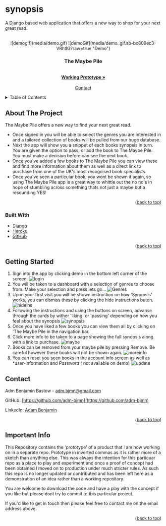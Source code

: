 # synopsis
A Django based web application that offers a new way to shop for your next great read.
<div id="top"></div>

<br />
<div align="center">
![demogif](media/demo.gif)
![demoGif](media/demo..gif.sb-bc809ec3-VRhtIG?raw=true "Demo")
<h3 align="center">The Maybe Pile</h3>

  <p align="center">
    <br />
    <a href="https://themaybepile.herokuapp.com"><strong>Working Prototype »</strong></a>
    <br />
    <br />
    <a href="#contact">Contact</a>
  </p>
</div>

<details>
  <summary>Table of Contents</summary>
  <ol>
    <li>
      <a href="#about-the-project">About The Project</a>
      <ul>
        <li><a href="#built-with">Built With</a></li>
      </ul>
    </li>
    <li>
      <a href="#getting-started">Quick Guide</a>
    <li><a href="#contact">Contact</a></li>
    <li><a href="#acknowledgments">Important Info</a></li>
  </ol>
</details>

## About The Project


The Maybe Pile offers a new way to find your next great read.

* Once signed in you will be able to select the genres you are interested in and a tailored collection of books will be pulled from our huge database.
* Next the app will show you a snippet of each books synopsis in turn. You are given the option to pass, or add the book to The Maybe Pile. You must make a decision before can see the next book. 
* Once you've added a few books to The Maybe Pile you can view these and find more information about them as well as a direct link to purchase from one of the UK's most recognised book specialists.
* Once you've seen a particular book, you wont be shown it again, so using The Maybe Pile app is a great way to whittle out the no no's in hope of stumbling across something thats not just a maybe but a resounding YES! 

<p align="right">(<a href="#top">back to top</a>)</p>

### Built With

* [Django](https://www.djangoproject.com)
* [Heroku](https://www.heroku.com/)
* [GitHub](https://www.github.com)


<p align="right">(<a href="#top">back to top</a>)</p>

## Getting Started

1. Sign into the app by clicking demo in the bottom left corner of the screen.
![login](media/signin.jpg?raw=true "Login")
2. You will be taken to a dashboard with a selection of genres to choose from. Make your selection and press lets go...
![Genres](media/selectgenres.jpg?raw=true "Select Genres")
3. Upon your first visit you will be shown instruction on how 'Synopsis' works, you can dismiss these by clicking the hide instructions buton.
![hideins](media/hidein.jpg?raw=true "Hide instructions")
4. Following the instructions and using the buttons on screen, advanse through the cards by wither 'liking' or 'passing' depending on how you feel about the synopsis
![synopsis](media/synopsis.jpg?raw=true "Synopsis") 
5. Once you have liked a few books you can view them all by clicking on 'The Maybe Pile in the navigation bar.
6. Click more info to be taken to a page showing the full synopsis along with a link to purchase.
![maybe](media/maybe.jpg?raw=true "Maybe Pile")
7. Books can be removed from your maybe pile by pressing Remove. Be careful however these books will not be shown again. 
![moreinfo](media/moreinfo.jpg?raw=true "More Info")
8. You can reset you seen books in the account info screen as well as *user-information and *Password (* not available on demo)
![update](media/accountinfo.jpg?raw=true "Account Info")


## Contact

Adm Benjamin Bastow - adm.bjmn@gmail.com

GitHub: [https://github.com/adm-bjmn](https://github.com/adm-bjmn)

LinkedIn: [Adam Benjamin](https://www.linkedin.com/in/adam-benjamin-81273a251/)

<p align="right">(<a href="#top">back to top</a>)</p>

## Important Info

This Repository contains the 'prototype' of a product that I am now working on in a separate repo. 
Prototype in inverted commas as it is rather more of a sketch than anything else. 
This was always the intention for this particuar repo as a place to play and experiment and once a proof of concept had been obtained I moved on to production under much stricter rules. 
As such this repo is no longer updated or contributed and has been left here as a demonstration of an idea rather than a working repository. 
 
 You are welcome to download the code and have a play with the concept if you like but please dont try to commit to this particular project.

If you'd like to get in touch then please feel free to contact me on the email address above. 

<p align="right">(<a href="#top">back to top</a>)</p>

